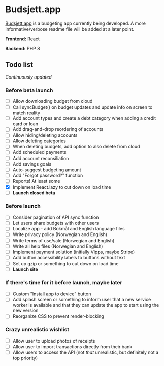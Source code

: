 # Budsjett.app

[Budsjett.app](https://budsjett.app) is a budgeting app currently being developed. A more informative/verbose readme file will be added at a later point.

**Frontend:** React

**Backend:** PHP 8

## Todo list
*Continuously updated*
### Before beta launch
- [ ] Allow downloading budget from cloud
- [ ] Call syncBudget() on budget updates and update info on screen to match reality
- [ ] Add account types and create a debt category when adding a credit card or loan
- [ ] Add drag-and-drop reordering of accounts
- [ ] Allow hiding/deleting accounts
- [ ] Allow deleting categories
- [ ] When deleting budgets, add option to also delete from cloud
- [ ] Add scheduled payments
- [ ] Add account reconsiliation
- [ ] Add savings goals
- [ ] Auto-suggest budgeting amount 
- [ ] Add "Forgot password?" function
- [ ] Reports! At least some
- [x] Implement React.lazy to cut down on load time
- [ ] **Launch closed beta**

### Before launch
- [ ] Consider pagination of API sync function
- [ ] Let users share budgets with other users
- [ ] Localize app - add Bokmål and English language files
- [ ] Write privacy policy (Norwegian and English)
- [ ] Write terms of use/sale (Norwegian and English)
- [ ] Write all help files (Norwegian and English)
- [ ] Implement payment solution (initially Vipps, maybe Stripe)
- [ ] Add button accessibility labels to buttons without text
- [ ] Set up gzip or something to cut down on load time
- [ ] **Launch site**

### If there's time for it before launch, maybe later
- [ ] Custom "Install app to device" button
- [ ] Add splash screen or something to inform user that a new service worker is available and that they can update the app to start using the new version
- [ ] Reorganize CSS to prevent render-blocking

### Crazy unrealistic wishlist
- [ ] Allow user to upload photos of receipts
- [ ] Allow user to import transactions directly from their bank
- [ ] Allow users to access the API (not *that* unrealistic, but definitely not a top priority)